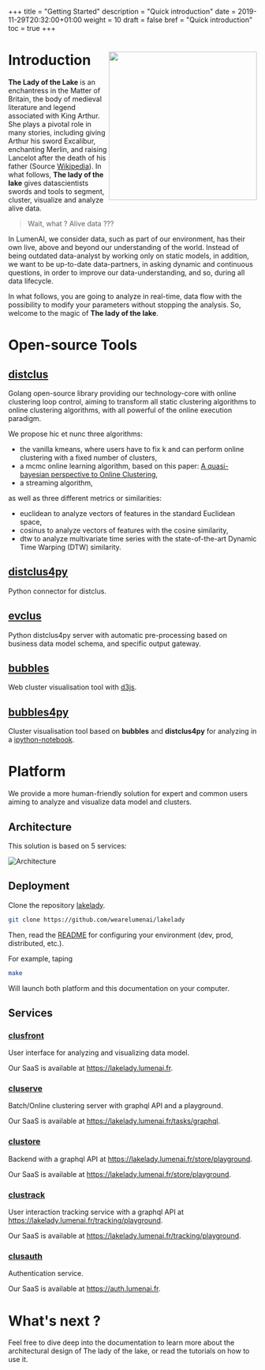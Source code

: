 +++
title = "Getting Started"
description = "Quick introduction"
date = 2019-11-29T20:32:00+01:00
weight = 10
draft = false
bref = "Quick introduction"
toc = true
+++

[github]: /github-logo.png


# Introduction <img style="float: right;" src="/lakelady.jpg" width="300">


**The Lady of the Lake** is an enchantress in the Matter of Britain, the body of medieval literature and legend associated with King Arthur. She plays a pivotal role in many stories, including giving Arthur his sword Excalibur, enchanting Merlin, and raising Lancelot after the death of his father (Source [Wikipedia](https://en.wikipedia.org/wiki/Lady_of_the_Lake)). In what follows, **The lady of the lake** gives datascientists swords and tools to segment, cluster, visualize and analyze alive data.

> Wait, what ? Alive data ???

In LumenAI, we consider data, such as part of our environment, has their own live, above and beyond our understanding of the world. Instead of being outdated data-analyst by working only on static models, in addition, we want to be up-to-date data-partners, in asking dynamic and continuous questions, in order to improve our data-understanding, and so, during all data lifecycle.

In what follows, you are going to analyze in real-time, data flow with the possibility to modify your parameters without stopping the analysis. So, welcome to the magic of **The lady of the lake**.

# Open-source Tools

## [distclus](https://github.com/wearelumenai/distclus)

Golang open-source library providing our technology-core with online clustering loop control, aiming to transform all static clustering algorithms to online clustering algorithms, with all powerful of the online execution paradigm.

We propose hic et nunc three algorithms:

- the vanilla kmeans, where users have to fix k and can perform online clustering with a fixed number of clusters,
- a mcmc online learning algorithm, based on this paper: [A quasi-bayesian perspective to Online Clustering](https://projecteuclid.org/euclid.ejs/1537430425),
- a streaming algorithm,

as well as three different metrics or similarities:

- euclidean to analyze vectors of features in the standard Euclidean space,
- cosinus to analyze vectors of features with the cosine similarity,
- dtw to analyze multivariate time series with the state-of-the-art Dynamic Time Warping (DTW) similarity.

## [distclus4py](https://github.com/wearelumenai/distclus4py)

Python connector for distclus.

## [evclus](https://github.com/wearelumenai/evclus)

Python distclus4py server with automatic pre-processing based on business data model schema, and specific output gateway.

## [bubbles](https://github.com/wearelumenai/bubbles)

Web cluster visualisation tool with [d3js](https://d3js.org/).

## [bubbles4py](https://github.com/wearelumenai/bubbles4py)

Cluster visualisation tool based on **bubbles** and **distclus4py** for analyzing in a [ipython-notebook](https://jupyter.org/).

# Platform

We provide a more human-friendly solution for expert and common users aiming to analyze and visualize data model and clusters.

## Architecture

This solution is based on 5 services:

![Architecture](/media/platform.png)

## Deployment

Clone the repository [lakelady](https://github.com/wearelumenai/lakelady).

```bash
git clone https://github.com/wearelumenai/lakelady
```

Then, read the [README](https://github.com/wearelumenai/lakelady/blob/master/README.md) for configuring your environment (dev, prod, distributed, etc.).

For example, taping

```bash
make
```

Will launch both platform and this documentation on your computer.

## Services

### [clusfront](https://github.com/wearelumenai/clusfront)

User interface for analyzing and visualizing data model.

Our SaaS is available at https://lakelady.lumenai.fr.

### [cluserve](https://github.com/wearelumenai/cluserve)

Batch/Online clustering server with graphql API and a playground.

Our SaaS is available at https://lakelady.lumenai.fr/tasks/graphql.

### [clustore](https://github.com/wearelumenai/clustore)

Backend with a graphql API at https://lakelady.lumenai.fr/store/playground.

Our SaaS is available at https://lakelady.lumenai.fr/store/playground.

### [clustrack](https://github.com/wearelumenai/clustrack)

User interaction tracking service with a graphql API at https://lakelady.lumenai.fr/tracking/playground.

Our SaaS is available at https://lakelady.lumenai.fr/tracking/playground.

### [clusauth](https://github.com/wearelumenai/clusauth)

Authentication service.

Our SaaS is available at https://auth.lumenai.fr.

# What's next ?

Feel free to dive deep into the documentation to learn more about the architectural
design of The lady of the lake, or read the tutorials on how to use it.
